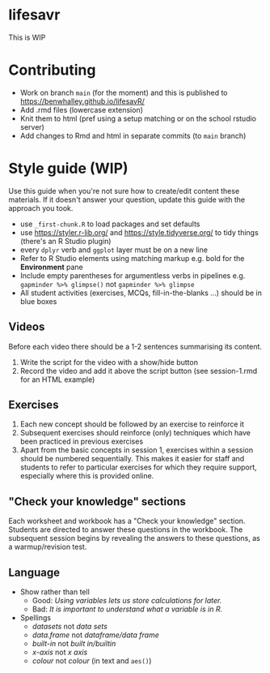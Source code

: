 # lifesavr

This is WIP

# Contributing

- Work on branch `main` (for the moment) and this is published to https://benwhalley.github.io/lifesavR/
- Add .rmd files (lowercase extension)
- Knit them to html (pref using a setup matching or on the school rstudio server)
- Add changes to Rmd and html in separate commits (to `main` branch)

# Style guide (WIP)

Use this guide when you're not sure how to create/edit content these materials. If it doesn't answer your question,
update this guide with the approach you took.

- use `_first-chunk.R` to load packages and set defaults
- use https://styler.r-lib.org/ and https://style.tidyverse.org/ to tidy things (there's an R Studio plugin)
- every `dplyr` verb and `ggplot` layer must be on a new line
- Refer to R Studio elements using matching markup e.g. bold for the **Environment** pane
- Include empty parentheses for argumentless verbs in pipelines e.g. `gapminder %>% glimpse()` not `gapminder %>% glimpse`
- All student activities (exercises, MCQs, fill-in-the-blanks ...) should be in blue boxes

## Videos

Before each video there should be a 1-2 sentences summarising its content.

1. Write the script for the video with a show/hide button
1. Record the video and add it above the script button (see session-1.rmd for an HTML example)

## Exercises

1. Each new concept should be followed by an exercise to reinforce it
1. Subsequent exercises should reinforce (only) techniques which have been practiced in previous exercises
1. Apart from the basic concepts in session 1, exercises within a session should be numbered sequentially. This makes it
easier for staff and students to refer to particular exercises for which they require support, especially where this is
provided online.

## "Check your knowledge" sections

Each worksheet and workbook has a "Check your knowledge" section. Students are directed to answer these questions in the
workbook. The subsequent session begins by revealing the answers to these questions, as a warmup/revision test.

## Language

* Show rather than tell
  * Good: *Using variables lets us store calculations for later.*
  * Bad: *It is important to understand what a variable is in R.*
* Spellings
  * *datasets* not *data sets*
  * *data.frame* not *dataframe/data frame*
  * *built-in* not *built in/builtin*
  * *x-axis* not *x axis*
  * *colour* not *colour* (in text and `aes()`)